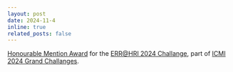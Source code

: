 ```yaml
---
layout: post
date: 2024-11-4 
inline: true
related_posts: false
---
```


<a href="assets/pdf/ICMI_Award.pdf"> Honourable Mention Award</a> for the <a href="https://sites.google.com/cam.ac.uk/err-hri/home/">ERR@HRI 2024 Challange</a>, part of <a href="https://icmi.acm.org/2024/grand-challenges/"> ICMI 2024 Grand Challanges</a>.